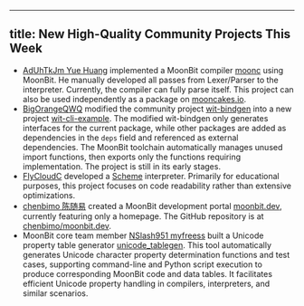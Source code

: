 
---
title: New High-Quality Community Projects This Week
---

- [AdUhTkJm Yue Huang](https://github.com/AdUhTkJm) implemented a MoonBit compiler [moonc](https://github.com/AdUhTkJm/moonc) using MoonBit. He manually developed all passes from Lexer/Parser to the interpreter. Currently, the compiler can fully parse itself. This project can also be used independently as a package on [mooncakes.io](https://mooncakes.io).
- [BigOrangeQWQ](https://github.com/BigOrangeQWQ/BigOrangeQWQ) modified the community project [wit-bindgen](https://github.com/peter-jerry-ye/wit-bindgen) into a new project [wit-cli-example](https://github.com/BigOrangeQWQ/wit-cli-example). The modified wit-bindgen only generates interfaces for the current package, while other packages are added as dependencies in the `deps` field and referenced as external dependencies. The MoonBit toolchain automatically manages unused import functions, then exports only the functions requiring implementation. The project is still in its early stages.
- [FlyCloudC](https://github.com/FlyCloudC) developed a [Scheme](https://github.com/FlyCloudC/scheme) interpreter. Primarily for educational purposes, this project focuses on code readability rather than extensive optimizations.
- [chenbimo 陈随易](https://github.com/chenbimo) created a MoonBit development portal [moonbit.dev](https://moonbit.dev), currently featuring only a homepage. The GitHub repository is at [chenbimo/moonbit.dev](https://github.com/chenbimo/moonbit.dev).
- MoonBit core team member [NSlash951 myfreess](https://github.com/myfreess) built a Unicode property table generator [unicode_tablegen](https://github.com/myfreess/unicode_tablegen). This tool automatically generates Unicode character property determination functions and test cases, supporting command-line and Python script execution to produce corresponding MoonBit code and data tables. It facilitates efficient Unicode property handling in compilers, interpreters, and similar scenarios.